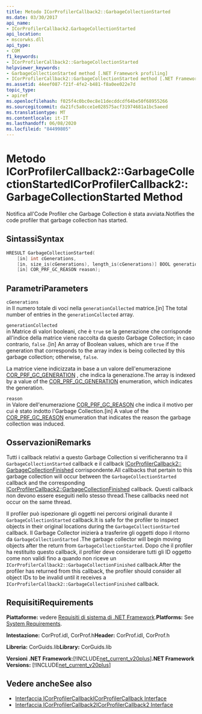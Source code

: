 ```yaml
---
title: Metodo ICorProfilerCallback2::GarbageCollectionStarted
ms.date: 03/30/2017
api_name:
- ICorProfilerCallback2.GarbageCollectionStarted
api_location:
- mscorwks.dll
api_type:
- COM
f1_keywords:
- ICorProfilerCallback2::GarbageCollectionStarted
helpviewer_keywords:
- GarbageCollectionStarted method [.NET Framework profiling]
- ICorProfilerCallback2::GarbageCollectionStarted method [.NET Framework profiling]
ms.assetid: 44eef087-f21f-4fe2-b481-f8a0ee022e7d
topic_type:
- apiref
ms.openlocfilehash: f025f4c0bc0ec8e11decddcdf64be50f68955266
ms.sourcegitcommit: da21fc5a8cce1e028575acf31974681a1bc5aeed
ms.translationtype: MT
ms.contentlocale: it-IT
ms.lasthandoff: 06/08/2020
ms.locfileid: "84499805"
---
```

# <a name="icorprofilercallback2garbagecollectionstarted-method"></a><span data-ttu-id="ddcae-102">Metodo ICorProfilerCallback2::GarbageCollectionStarted</span><span class="sxs-lookup"><span data-stu-id="ddcae-102">ICorProfilerCallback2::GarbageCollectionStarted Method</span></span>
<span data-ttu-id="ddcae-103">Notifica all'Code Profiler che Garbage Collection è stata avviata.</span><span class="sxs-lookup"><span data-stu-id="ddcae-103">Notifies the code profiler that garbage collection has started.</span></span>  
  
## <a name="syntax"></a><span data-ttu-id="ddcae-104">Sintassi</span><span class="sxs-lookup"><span data-stu-id="ddcae-104">Syntax</span></span>  
  
```cpp  
HRESULT GarbageCollectionStarted(  
    [in] int cGenerations,  
    [in, size_is(cGenerations), length_is(cGenerations)] BOOL generationCollected[],  
    [in] COR_PRF_GC_REASON reason);  
```  
  
## <a name="parameters"></a><span data-ttu-id="ddcae-105">Parametri</span><span class="sxs-lookup"><span data-stu-id="ddcae-105">Parameters</span></span>  
 `cGenerations`  
 <span data-ttu-id="ddcae-106">in Il numero totale di voci nella `generationCollected` matrice.</span><span class="sxs-lookup"><span data-stu-id="ddcae-106">[in] The total number of entries in the `generationCollected` array.</span></span>  
  
 `generationCollected`  
 <span data-ttu-id="ddcae-107">in Matrice di valori booleani, che è `true` se la generazione che corrisponde all'indice della matrice viene raccolta da questo Garbage Collection; in caso contrario, `false` .</span><span class="sxs-lookup"><span data-stu-id="ddcae-107">[in] An array of Boolean values, which are `true` if the generation that corresponds to the array index is being collected by this garbage collection; otherwise, `false`.</span></span>  
  
 <span data-ttu-id="ddcae-108">La matrice viene indicizzata in base a un valore dell'enumerazione [COR_PRF_GC_GENERATION](cor-prf-gc-generation-enumeration.md) , che indica la generazione.</span><span class="sxs-lookup"><span data-stu-id="ddcae-108">The array is indexed by a value of the [COR_PRF_GC_GENERATION](cor-prf-gc-generation-enumeration.md) enumeration, which indicates the generation.</span></span>  
  
 `reason`  
 <span data-ttu-id="ddcae-109">in Valore dell'enumerazione [COR_PRF_GC_REASON](cor-prf-gc-reason-enumeration.md) che indica il motivo per cui è stato indotto l'Garbage Collection.</span><span class="sxs-lookup"><span data-stu-id="ddcae-109">[in] A value of the [COR_PRF_GC_REASON](cor-prf-gc-reason-enumeration.md) enumeration that indicates the reason the garbage collection was induced.</span></span>  
  
## <a name="remarks"></a><span data-ttu-id="ddcae-110">Osservazioni</span><span class="sxs-lookup"><span data-stu-id="ddcae-110">Remarks</span></span>  
 <span data-ttu-id="ddcae-111">Tutti i callback relativi a questo Garbage Collection si verificheranno tra il `GarbageCollectionStarted` callback e il callback [ICorProfilerCallback2:: GarbageCollectionFinished](icorprofilercallback2-garbagecollectionfinished-method.md) corrispondente.</span><span class="sxs-lookup"><span data-stu-id="ddcae-111">All callbacks that pertain to this garbage collection will occur between the `GarbageCollectionStarted` callback and the corresponding [ICorProfilerCallback2::GarbageCollectionFinished](icorprofilercallback2-garbagecollectionfinished-method.md) callback.</span></span> <span data-ttu-id="ddcae-112">Questi callback non devono essere eseguiti nello stesso thread.</span><span class="sxs-lookup"><span data-stu-id="ddcae-112">These callbacks need not occur on the same thread.</span></span>  
  
 <span data-ttu-id="ddcae-113">Il profiler può ispezionare gli oggetti nei percorsi originali durante il `GarbageCollectionStarted` callback.</span><span class="sxs-lookup"><span data-stu-id="ddcae-113">It is safe for the profiler to inspect objects in their original locations during the `GarbageCollectionStarted` callback.</span></span> <span data-ttu-id="ddcae-114">Il Garbage Collector inizierà a trasferire gli oggetti dopo il ritorno da `GarbageCollectionStarted` .</span><span class="sxs-lookup"><span data-stu-id="ddcae-114">The garbage collector will begin moving objects after the return from `GarbageCollectionStarted`.</span></span> <span data-ttu-id="ddcae-115">Dopo che il profiler ha restituito questo callback, il profiler deve considerare tutti gli ID oggetto come non validi fino a quando non riceve un `ICorProfilerCallback2::GarbageCollectionFinished` callback.</span><span class="sxs-lookup"><span data-stu-id="ddcae-115">After the profiler has returned from this callback, the profiler should consider all object IDs to be invalid until it receives a `ICorProfilerCallback2::GarbageCollectionFinished` callback.</span></span>  
  
## <a name="requirements"></a><span data-ttu-id="ddcae-116">Requisiti</span><span class="sxs-lookup"><span data-stu-id="ddcae-116">Requirements</span></span>  
 <span data-ttu-id="ddcae-117">**Piattaforme:** vedere [Requisiti di sistema di .NET Framework](../../get-started/system-requirements.md).</span><span class="sxs-lookup"><span data-stu-id="ddcae-117">**Platforms:** See [System Requirements](../../get-started/system-requirements.md).</span></span>  
  
 <span data-ttu-id="ddcae-118">**Intestazione:** CorProf.idl, CorProf.h</span><span class="sxs-lookup"><span data-stu-id="ddcae-118">**Header:** CorProf.idl, CorProf.h</span></span>  
  
 <span data-ttu-id="ddcae-119">**Libreria:** CorGuids.lib</span><span class="sxs-lookup"><span data-stu-id="ddcae-119">**Library:** CorGuids.lib</span></span>  
  
 <span data-ttu-id="ddcae-120">**Versioni .NET Framework:**[!INCLUDE[net_current_v20plus](../../../../includes/net-current-v20plus-md.md)]</span><span class="sxs-lookup"><span data-stu-id="ddcae-120">**.NET Framework Versions:** [!INCLUDE[net_current_v20plus](../../../../includes/net-current-v20plus-md.md)]</span></span>  
  
## <a name="see-also"></a><span data-ttu-id="ddcae-121">Vedere anche</span><span class="sxs-lookup"><span data-stu-id="ddcae-121">See also</span></span>

- [<span data-ttu-id="ddcae-122">Interfaccia ICorProfilerCallback</span><span class="sxs-lookup"><span data-stu-id="ddcae-122">ICorProfilerCallback Interface</span></span>](icorprofilercallback-interface.md)
- [<span data-ttu-id="ddcae-123">Interfaccia ICorProfilerCallback2</span><span class="sxs-lookup"><span data-stu-id="ddcae-123">ICorProfilerCallback2 Interface</span></span>](icorprofilercallback2-interface.md)
